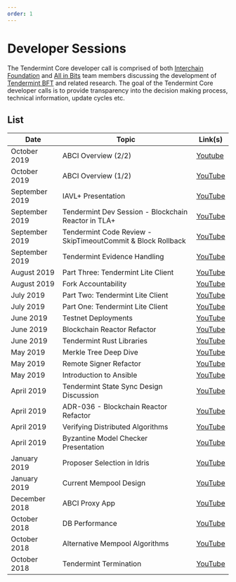 ```yaml
---
order: 1
---
```


# Developer Sessions

The Tendermint Core developer call is comprised of both [Interchain
Foundation](http://interchain.io/) and [All in Bits](https://tendermint.com/)
team members discussing the development of [Tendermint
BFT](https://github.com/kava-labs/tendermint) and related research. The goal
of the Tendermint Core developer calls is to provide transparency into the
decision making process, technical information, update cycles etc.

## List

| Date           | Topic                                                       | Link(s)                                                                                                      |
| -------------- | ----------------------------------------------------------- | ------------------------------------------------------------------------------------------------------------ |
| October 2019   | ABCI Overview (2/2)                                         | [Youtube](https://www.youtube.com/watch?v=K3-E5wj2jA8)                                                       |
| October 2019   | ABCI Overview (1/2)                                         | [YouTube](https://www.youtube.com/watch?v=I3OnA8yCHl4&list=PLdQIb0qr3pnBbG5ZG-0gr3zM86_s8Rpqv)               |
| September 2019 | IAVL+ Presentation                                          | [YouTube](https://www.youtube.com/watch?v=e5wwBaCTc9Y&list=PLdQIb0qr3pnBbG5ZG-0gr3zM86_s8Rpqv&index=2)       |
| September 2019 | Tendermint Dev Session - Blockchain Reactor in TLA+         | [YouTube](https://www.youtube.com/watch?v=q0e0pEQ5aiY&list=PLdQIb0qr3pnBbG5ZG-0gr3zM86_s8Rpqv&index=3)       |
| September 2019 | Tendermint Code Review - SkipTimeoutCommit & Block Rollback | [YouTube](https://www.youtube.com/watch?v=MCo_oH7rys8&list=PLdQIb0qr3pnBbG5ZG-0gr3zM86_s8Rpqv&index=4)       |
| September 2019 | Tendermint Evidence Handling                                | [YouTube](https://www.youtube.com/watch?v=-4H3_DVlYRk&list=PLdQIb0qr3pnBbG5ZG-0gr3zM86_s8Rpqv&index=5)       |
| August 2019    | Part Three: Tendermint Lite Client                          | [YouTube](https://www.youtube.com/watch?v=whyL6UrKe7I&list=PLdQIb0qr3pnBbG5ZG-0gr3zM86_s8Rpqv&index=5)       |
| August 2019    | Fork Accountability                                         | [YouTube](https://www.youtube.com/watch?v=Jph-4PGtdPo&list=PLdQIb0qr3pnBbG5ZG-0gr3zM86_s8Rpqv&index=4)       |
| July 2019      | Part Two: Tendermint Lite Client                            | [YouTube](https://www.youtube.com/watch?v=gTjG7jNNdKQ&list=PLdQIb0qr3pnBbG5ZG-0gr3zM86_s8Rpqv&index=6)       |
| July 2019      | Part One: Tendermint Lite Client                            | [YouTube](https://www.youtube.com/watch?v=C6fH_sgPJzA&list=PLdQIb0qr3pnBbG5ZG-0gr3zM86_s8Rpqv&index=7)       |
| June 2019      | Testnet Deployments                                         | [YouTube](https://www.youtube.com/watch?v=gYA6no7tRlM&list=PLdQIb0qr3pnBbG5ZG-0gr3zM86_s8Rpqv&index=10)      |
| June 2019      | Blockchain Reactor Refactor                                 | [YouTube](https://www.youtube.com/watch?v=JLBGH8yxABk&list=PLdQIb0qr3pnBbG5ZG-0gr3zM86_s8Rpqv&index=11)      |
| June 2019      | Tendermint Rust Libraries                                   | [YouTube](https://www.youtube.com/watch?v=-WXKdyoGHwA&list=PLdQIb0qr3pnBbG5ZG-0gr3zM86_s8Rpqv&index=9)       |
| May 2019       | Merkle Tree Deep Dive                                       | [YouTube](https://www.youtube.com/watch?v=L3bt2Uw8ICg&list=PLdQIb0qr3pnBbG5ZG-0gr3zM86_s8Rpqv&index=8)       |
| May 2019       | Remote Signer Refactor                                      | [YouTube](https://www.youtube.com/watch?v=eUyXXEEuBzQ&list=PLdQIb0qr3pnBbG5ZG-0gr3zM86_s8Rpqv&index=12)      |
| May 2019       | Introduction to Ansible                                     | [YouTube](https://www.youtube.com/watch?v=72clQLjzPg4&list=PLdQIb0qr3pnBbG5ZG-0gr3zM86_s8Rpqv&index=14&t=0s) |
| April 2019     | Tendermint State Sync Design Discussion                     | [YouTube](https://www.youtube.com/watch?v=4k23j2QHwrM&list=PLdQIb0qr3pnBbG5ZG-0gr3zM86_s8Rpqv&index=11)      |
| April 2019     | ADR-036 - Blockchain Reactor Refactor                       | [YouTube](https://www.youtube.com/watch?v=TW2xC1LwEkE&list=PLdQIb0qr3pnBbG5ZG-0gr3zM86_s8Rpqv&index=10)      |
| April 2019     | Verifying Distributed Algorithms                            | [YouTube](https://www.youtube.com/watch?v=tMd4lgPVBxE&list=PLdQIb0qr3pnBbG5ZG-0gr3zM86_s8Rpqv&index=9)       |
| April 2019     | Byzantine Model Checker Presentation                        | [YouTube](https://www.youtube.com/watch?v=rdXl4VCQyow&list=PLdQIb0qr3pnBbG5ZG-0gr3zM86_s8Rpqv&index=8)       |
| January 2019   | Proposer Selection in Idris                                 | [YouTube](https://www.youtube.com/watch?v=hWZdc9c1aH8&list=PLdQIb0qr3pnBbG5ZG-0gr3zM86_s8Rpqv&index=7)       |
| January 2019   | Current Mempool Design                                      | [YouTube](https://www.youtube.com/watch?v=--iGIYYiLu4&list=PLdQIb0qr3pnBbG5ZG-0gr3zM86_s8Rpqv&index=6)       |
| December 2018  | ABCI Proxy App                                              | [YouTube](https://www.youtube.com/watch?v=s6sQ2HOVHdo&list=PLdQIb0qr3pnBbG5ZG-0gr3zM86_s8Rpqv&index=5)       |
| October 2018   | DB Performance                                              | [YouTube](https://www.youtube.com/watch?v=jVSNHi4l0fQ&list=PLdQIb0qr3pnBbG5ZG-0gr3zM86_s8Rpqv&index=4)       |
| October 2018   | Alternative Mempool Algorithms                              | [YouTube](https://www.youtube.com/watch?v=XxH5ZtM4vMM&list=PLdQIb0qr3pnBbG5ZG-0gr3zM86_s8Rpqv&index=2)       |
| October 2018   | Tendermint Termination                                      | [YouTube](https://www.youtube.com/watch?v=YBZjecfjeIk&list=PLdQIb0qr3pnBbG5ZG-0gr3zM86_s8Rpqv)               |
